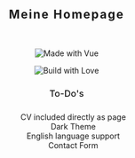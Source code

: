 <div align="center" style="text-align: center; margin: 0 auto;">

<h2 style="letter-spacing: 2px;">
Meine Homepage
</h2>

<br/>

![Made with Vue](https://forthebadge.com/images/badges/made-with-vue.svg)


![Build with Love](https://forthebadge.com/images/badges/built-with-love.svg)



<h3 style="font-weight: 500; margin-bottom: 24px;">
To-Do's
</h3>

<ul style="list-style-type: none;">
    <li>
        CV included directly as page
    </li>
    <li>
        Dark Theme
    </li>
    <li>
        English language support
    </li>
    <li>
        Contact Form
    </li>
</ul>

</div>
